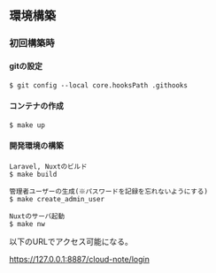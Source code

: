 ## 環境構築

### 初回構築時

#### gitの設定

```
$ git config --local core.hooksPath .githooks
```

#### コンテナの作成

```
$ make up
```

#### 開発環境の構築

```
Laravel, Nuxtのビルド
$ make build

管理者ユーザーの生成(※パスワードを記録を忘れないようにする)
$ make create_admin_user

Nuxtのサーバ起動
$ make nw
```

以下のURLでアクセス可能になる。

https://127.0.0.1:8887/cloud-note/login
